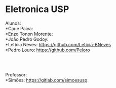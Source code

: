 # Eletronica USP

Alunos:
<br>
*Caue Paiva:
<br>
*Enzo Tonon Morente:
<br>
*João Pedro Godoy:
<br>
*Letícia Neves: https://github.com/Leticia-BNeves
<br>
*Pedro Louro: https://github.com/Peloro

<br><br>

Professor:
<br>
*Simôes: https://gitlab.com/simoesusp
